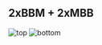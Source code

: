 ## 2xBBM + 2xMBB  ##

![top](https://github.com/hexeguitar/DecadeRbox/blob/master/DesignFiles/Gerbers/MBB_single/BBM_MBBtop.png)
![bottom](https://github.com/hexeguitar/DecadeRbox/blob/master/DesignFiles/Gerbers/MBB_single/BBM_MBBbtm.png)


